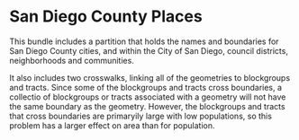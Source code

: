 
# San Diego County Places

This bundle includes a partition that holds the names and boundaries for San Diego County cities, and within the City of San Diego, council districts, neighborhoods and communities. 

It also includes two crosswalks, linking all of the geometries to blockgroups and tracts. Since some of the blockgroups and tracts cross boundaries, a collectio of blockgroups or tracts associated with a geometry will not have the same boundary as the geometry. However, the blockgroups and tracts that cross boundaries are primaryily large with low populations, so this problem has a larger effect on area than for population. 